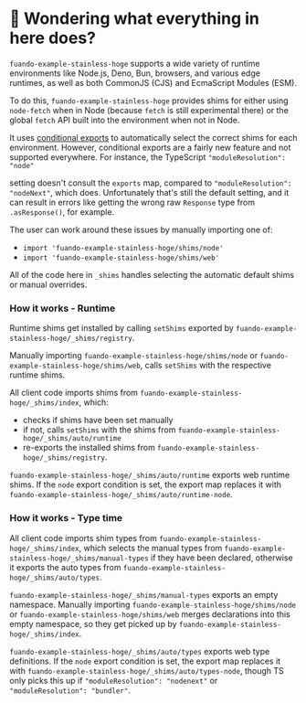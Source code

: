 # 👋 Wondering what everything in here does?

`fuando-example-stainless-hoge` supports a wide variety of runtime environments like Node.js, Deno, Bun, browsers, and various
edge runtimes, as well as both CommonJS (CJS) and EcmaScript Modules (ESM).

To do this, `fuando-example-stainless-hoge` provides shims for either using `node-fetch` when in Node (because `fetch` is still experimental there) or the global `fetch` API built into the environment when not in Node.

It uses [conditional exports](https://nodejs.org/api/packages.html#conditional-exports) to
automatically select the correct shims for each environment. However, conditional exports are a fairly new
feature and not supported everywhere. For instance, the TypeScript `"moduleResolution": "node"`

setting doesn't consult the `exports` map, compared to `"moduleResolution": "nodeNext"`, which does.
Unfortunately that's still the default setting, and it can result in errors like
getting the wrong raw `Response` type from `.asResponse()`, for example.

The user can work around these issues by manually importing one of:

- `import 'fuando-example-stainless-hoge/shims/node'`
- `import 'fuando-example-stainless-hoge/shims/web'`

All of the code here in `_shims` handles selecting the automatic default shims or manual overrides.

### How it works - Runtime

Runtime shims get installed by calling `setShims` exported by `fuando-example-stainless-hoge/_shims/registry`.

Manually importing `fuando-example-stainless-hoge/shims/node` or `fuando-example-stainless-hoge/shims/web`, calls `setShims` with the respective runtime shims.

All client code imports shims from `fuando-example-stainless-hoge/_shims/index`, which:

- checks if shims have been set manually
- if not, calls `setShims` with the shims from `fuando-example-stainless-hoge/_shims/auto/runtime`
- re-exports the installed shims from `fuando-example-stainless-hoge/_shims/registry`.

`fuando-example-stainless-hoge/_shims/auto/runtime` exports web runtime shims.
If the `node` export condition is set, the export map replaces it with `fuando-example-stainless-hoge/_shims/auto/runtime-node`.

### How it works - Type time

All client code imports shim types from `fuando-example-stainless-hoge/_shims/index`, which selects the manual types from `fuando-example-stainless-hoge/_shims/manual-types` if they have been declared, otherwise it exports the auto types from `fuando-example-stainless-hoge/_shims/auto/types`.

`fuando-example-stainless-hoge/_shims/manual-types` exports an empty namespace.
Manually importing `fuando-example-stainless-hoge/shims/node` or `fuando-example-stainless-hoge/shims/web` merges declarations into this empty namespace, so they get picked up by `fuando-example-stainless-hoge/_shims/index`.

`fuando-example-stainless-hoge/_shims/auto/types` exports web type definitions.
If the `node` export condition is set, the export map replaces it with `fuando-example-stainless-hoge/_shims/auto/types-node`, though TS only picks this up if `"moduleResolution": "nodenext"` or `"moduleResolution": "bundler"`.
